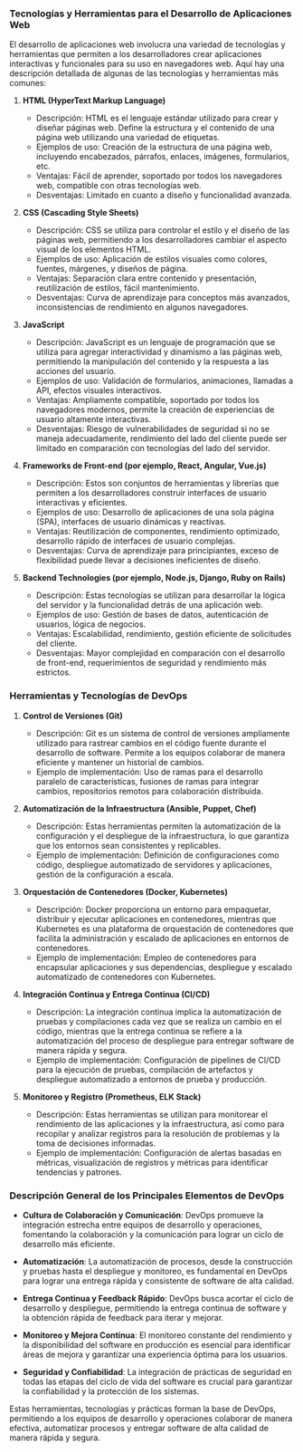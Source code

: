 
### Tecnologías y Herramientas para el Desarrollo de Aplicaciones Web

El desarrollo de aplicaciones web involucra una variedad de tecnologías y herramientas que permiten a los desarrolladores crear aplicaciones interactivas y funcionales para su uso en navegadores web. Aquí hay una descripción detallada de algunas de las tecnologías y herramientas más comunes:

1. **HTML (HyperText Markup Language)**
   - Descripción: HTML es el lenguaje estándar utilizado para crear y diseñar páginas web. Define la estructura y el contenido de una página web utilizando una variedad de etiquetas.
   - Ejemplos de uso: Creación de la estructura de una página web, incluyendo encabezados, párrafos, enlaces, imágenes, formularios, etc.
   - Ventajas: Fácil de aprender, soportado por todos los navegadores web, compatible con otras tecnologías web.
   - Desventajas: Limitado en cuanto a diseño y funcionalidad avanzada.

2. **CSS (Cascading Style Sheets)**
   - Descripción: CSS se utiliza para controlar el estilo y el diseño de las páginas web, permitiendo a los desarrolladores cambiar el aspecto visual de los elementos HTML.
   - Ejemplos de uso: Aplicación de estilos visuales como colores, fuentes, márgenes, y diseños de página.
   - Ventajas: Separación clara entre contenido y presentación, reutilización de estilos, fácil mantenimiento.
   - Desventajas: Curva de aprendizaje para conceptos más avanzados, inconsistencias de rendimiento en algunos navegadores.

3. **JavaScript**
   - Descripción: JavaScript es un lenguaje de programación que se utiliza para agregar interactividad y dinamismo a las páginas web, permitiendo la manipulación del contenido y la respuesta a las acciones del usuario.
   - Ejemplos de uso: Validación de formularios, animaciones, llamadas a API, efectos visuales interactivos.
   - Ventajas: Ampliamente compatible, soportado por todos los navegadores modernos, permite la creación de experiencias de usuario altamente interactivas.
   - Desventajas: Riesgo de vulnerabilidades de seguridad si no se maneja adecuadamente, rendimiento del lado del cliente puede ser limitado en comparación con tecnologías del lado del servidor.

4. **Frameworks de Front-end (por ejemplo, React, Angular, Vue.js)**
   - Descripción: Estos son conjuntos de herramientas y librerías que permiten a los desarrolladores construir interfaces de usuario interactivas y eficientes.
   - Ejemplos de uso: Desarrollo de aplicaciones de una sola página (SPA), interfaces de usuario dinámicas y reactivas.
   - Ventajas: Reutilización de componentes, rendimiento optimizado, desarrollo rápido de interfaces de usuario complejas.
   - Desventajas: Curva de aprendizaje para principiantes, exceso de flexibilidad puede llevar a decisiones ineficientes de diseño.

5. **Backend Technologies (por ejemplo, Node.js, Django, Ruby on Rails)**
   - Descripción: Estas tecnologías se utilizan para desarrollar la lógica del servidor y la funcionalidad detrás de una aplicación web.
   - Ejemplos de uso: Gestión de bases de datos, autenticación de usuarios, lógica de negocios.
   - Ventajas: Escalabilidad, rendimiento, gestión eficiente de solicitudes del cliente.
   - Desventajas: Mayor complejidad en comparación con el desarrollo de front-end, requerimientos de seguridad y rendimiento más estrictos.



### Herramientas y Tecnologías de DevOps

1. **Control de Versiones (Git)**
   - Descripción: Git es un sistema de control de versiones ampliamente utilizado para rastrear cambios en el código fuente durante el desarrollo de software. Permite a los equipos colaborar de manera eficiente y mantener un historial de cambios.
   - Ejemplo de implementación: Uso de ramas para el desarrollo paralelo de características, fusiones de ramas para integrar cambios, repositorios remotos para colaboración distribuida.

2. **Automatización de la Infraestructura (Ansible, Puppet, Chef)**
   - Descripción: Estas herramientas permiten la automatización de la configuración y el despliegue de la infraestructura, lo que garantiza que los entornos sean consistentes y replicables.
   - Ejemplo de implementación: Definición de configuraciones como código, despliegue automatizado de servidores y aplicaciones, gestión de la configuración a escala.

3. **Orquestación de Contenedores (Docker, Kubernetes)**
   - Descripción: Docker proporciona un entorno para empaquetar, distribuir y ejecutar aplicaciones en contenedores, mientras que Kubernetes es una plataforma de orquestación de contenedores que facilita la administración y escalado de aplicaciones en entornos de contenedores.
   - Ejemplo de implementación: Empleo de contenedores para encapsular aplicaciones y sus dependencias, despliegue y escalado automatizado de contenedores con Kubernetes.

4. **Integración Continua y Entrega Continua (CI/CD)**
   - Descripción: La integración continua implica la automatización de pruebas y compilaciones cada vez que se realiza un cambio en el código, mientras que la entrega continua se refiere a la automatización del proceso de despliegue para entregar software de manera rápida y segura.
   - Ejemplo de implementación: Configuración de pipelines de CI/CD para la ejecución de pruebas, compilación de artefactos y despliegue automatizado a entornos de prueba y producción.

5. **Monitoreo y Registro (Prometheus, ELK Stack)**
   - Descripción: Estas herramientas se utilizan para monitorear el rendimiento de las aplicaciones y la infraestructura, así como para recopilar y analizar registros para la resolución de problemas y la toma de decisiones informadas.
   - Ejemplo de implementación: Configuración de alertas basadas en métricas, visualización de registros y métricas para identificar tendencias y patrones.

### Descripción General de los Principales Elementos de DevOps

- **Cultura de Colaboración y Comunicación**: DevOps promueve la integración estrecha entre equipos de desarrollo y operaciones, fomentando la colaboración y la comunicación para lograr un ciclo de desarrollo más eficiente.

- **Automatización**: La automatización de procesos, desde la construcción y pruebas hasta el despliegue y monitoreo, es fundamental en DevOps para lograr una entrega rápida y consistente de software de alta calidad.

- **Entrega Continua y Feedback Rápido**: DevOps busca acortar el ciclo de desarrollo y despliegue, permitiendo la entrega continua de software y la obtención rápida de feedback para iterar y mejorar.

- **Monitoreo y Mejora Continua**: El monitoreo constante del rendimiento y la disponibilidad del software en producción es esencial para identificar áreas de mejora y garantizar una experiencia óptima para los usuarios.

- **Seguridad y Confiabilidad**: La integración de prácticas de seguridad en todas las etapas del ciclo de vida del software es crucial para garantizar la confiabilidad y la protección de los sistemas.

Estas herramientas, tecnologías y prácticas forman la base de DevOps, permitiendo a los equipos de desarrollo y operaciones colaborar de manera efectiva, automatizar procesos y entregar software de alta calidad de manera rápida y segura.

